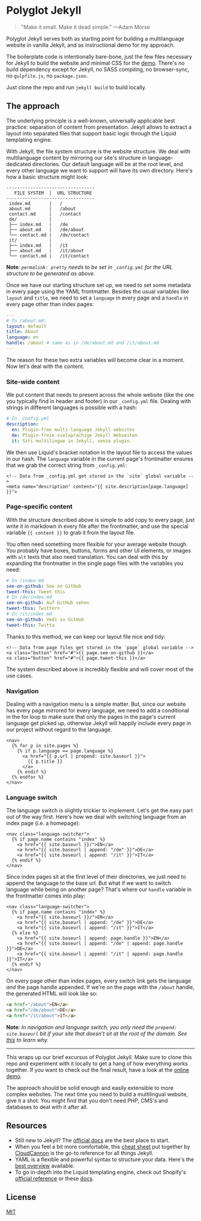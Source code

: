 # Polyglot Jekyll

> "Make it small. Make it dead simple."  &mdash;Adam Morse

Polyglot Jekyll serves both as starting point for building a multilanguage website in vanilla Jekyll, and as instructional demo for my approach.

The boilerplate code is intentionally bare-bone, just the few files necessary for Jekyll to build the website and minimal CSS for the [demo](http://mrzool.cc/polyglot-jekyll). There's no build dependency except for Jekyll, no SASS compiling, no browser-sync, no `gulpfile.js`, no `package.json`.

Just clone the repo and run `jekyll build` to build locally.

## The approach

The underlying principle is a well-known, universally applicable best practice: separation of content from presentation. Jekyll allows to extract a layout into separated files that support basic logic through the Liquid templating engine.

With Jekyll, the file system structure is the website structure. We deal with multilanguage content by mirroring our site's structure in language-dedicated directories. Our default language will be at the root level, and every other language we want to support will have its own directory. Here's how a basic structure might look:

```
---------------------------------
   FILE SYSTEM  |  URL STRUCTURE
---------------------------------
 index.md       |   /            
 about.md       |   /about       
 contact.md     |   /contact     
 de/            |                
 ├── index.md   |   /de          
 ├── about.md   |   /de/about    
 └── contact.md |   /de/contact  
 it/            |                
 ├── index.md   |   /it          
 ├── about.md   |   /it/about    
 └── contact.md |   /it/contact  
```

**Note**: *`permalink: pretty` needs to be set in `_config.yml` for the URL structure to be generated as above.*

Once we have our starting structure set up, we need to set some metadata in every page using the YAML frontmatter. Besides the usual variables like `layout` and `title`, we need to set a `language` in every page and a `handle` in every page other than index pages:

```yaml
---
# In /about.md:
layout: default
title: About
language: en
handle: /about # same as in /de/about.md and /it/about.md
---
```

The reason for these two extra variables will become clear in a moment. Now let's deal with the content.

### Site-wide content
We put content that needs to present across the whole website (like the one you typically find in header and footer) in our `_config.yml` file. Dealing with strings in different languages is possible with a hash:

```yml
# In _config.yml
description: 
  en: Plugin-free multi-language Jekyll websites
  de: Plugin-freie vielsprachige Jekyll Webseiten
  it: Siti multilingue in Jekyll, senza plugin.
```

We then use Liquid's bracket notation in the layout file to access the values in our hash. The `language` variable in the current page's frontmatter ensures that we grab the correct string from `_config.yml`:

```liquid
<!-- Data from _config.yml get stored in the `site` global variable -->
<meta name="description" content="{{ site.description[page.language] }}">
```

### Page-specific content
With the structure described above is simple to add copy to every page, just write it in markdown in every file after the frontmatter, and use the special variable `{{ content }}` to grab it from the layout file.

You often need something more flexible for your average website though. You probably have boxes, buttons, forms and other UI elements, or images with `alt` texts that also need translation. You can deal with this by expanding the frontmatter in the single page files with the variables you need:

```yaml
# In /index.md
see-on-github: See on GitHub
tweet-this: Tweet this
# In /de/index.md
see-on-github: Auf GitHub sehen
tweet-this: Twittern
# In /it/index.md
see-on-github: Vedi su GitHub
tweet-this: Twitta
```

Thanks to this method, we can keep our layout file nice and tidy:

```liquid
<!-- Data from page files get stored in the `page` global variable -->
<a class="button" href="#">{{ page.see-on-github }}</a>
<a class="button" href="#">{{ page.tweet-this }}</a>
```

The system described above is incredibly flexible and will cover most of the use cases.

### Navigation
Dealing with a navigation menu is a simple matter. But, since our website has every page mirrored for every language, we need to add a conditional in the for loop to make sure that only the pages in the page's current language get picked up, otherwise Jekyll will happily include every page in our project without regard to the language.

```liquid
<nav>
  {% for p in site.pages %}
    {% if p.language == page.language %} 
      <a href="{{ p.url | prepend: site.baseurl }}">
        {{ p.title }}
      </a>
    {% endif %}
  {% endfor %}
</nav>
```

### Language switch
The language switch is slightly trickier to implement. Let's get the easy part out of the way first. Here's how we deal with switching language from an index page (i.e. a homepage):

```liquid
<nav class="language-switcher">
  {% if page.name contains "index" %}
    <a href="{{ site.baseurl }}/">EN</a>
    <a href="{{ site.baseurl | append: "/de" }}">DE</a>
    <a href="{{ site.baseurl | append: "/it" }}">IT</a>
  {% endif %}
</nav>
```

Since index pages sit at the first level of their directories, we just need to append the language to the base url. But what if we want to switch language while being on another page? That's where our `handle` variable in the frontmatter comes into play:

```liquid
<nav class="language-switcher">
  {% if page.name contains "index" %}
    <a href="{{ site.baseurl }}/">EN</a>
    <a href="{{ site.baseurl | append: "/de" }}">DE</a>
    <a href="{{ site.baseurl | append: "/it" }}">IT</a>
  {% else %}
    <a href="{{ site.baseurl | append: page.handle }}">EN</a>
    <a href="{{ site.baseurl | append: "/de" | append: page.handle }}">DE</a>
    <a href="{{ site.baseurl | append: "/it" | append: page.handle }}">IT</a>
  {% endif %}
</nav>
```

On every page other than index pages, every switch link gets the language *and* the page handle appended. If we're on the page with the `/about` handle, the generated HTML will look like so:

```html
<a href="/about">EN</a>
<a href="/de/about">DE</a>
<a href="/it/about">IT</a>
```

**Note**: *In navigation and language switch, you only need the `prepend: site.baseurl` bit if your site that doesn’t sit at the root of the domain. See [this](https://byparker.com/blog/2014/clearing-up-confusion-around-baseurl/) to learn why.*

---

This wraps up our brief excursus of Polyglot Jekyll. Make sure to clone this repo and experiment with it locally to get a hang of how everything works together. If you want to check out the final result, have a look at the [online demo](http://mrzool.cc/polyglot-jekyll/).

The approach should be solid enough and easily extensible to more complex websites. The next time you need to build a multilingual website, give it a shot. You might find that you don't need PHP, CMS's and databases to deal with it after all.

## Resources

- Still new to Jekyll? The [official docs](https://jekyllrb.com/docs/home/) are the best place to start.
- When you feel a bit more comfortable, this [cheat sheet](http://jekyll.tips/jekyll-cheat-sheet/) put together by [CloudCannon](http://cloudcannon.com/) is the go-to reference for all things Jekyll.
- YAML is a flexible and powerful syntax to structure your data. Here's the [best overview](https://learnxinyminutes.com/docs/yaml/) available.
- To go in-depth into the Liquid templating engine, check out Shopify's [official reference](https://help.shopify.com/themes/liquid) or these [docs](https://shopify.github.io/liquid/).


## License
[MIT](LICENSE)
